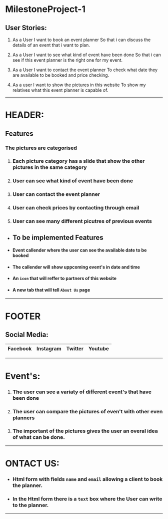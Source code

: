 # MilestoneProject-1
## User Stories:

 1. As a User
I want to book an event planner
So that i can discuss the details of an event that i want to plan.

2. As a User
I want to see what kind of event have been done
So that i can see if this event planner is the right one for my event.

3. As a User
I want to contact the event planner
To check what date they are available to be booked and price checking.

4. As a user
I want to show the pictures in this website
To show my relatives what this event planner is capable of.
---

# HEADER:
## Features

### The pictures are categorised
1. ### Each picture category has a slide that show the other pictures in the same category
2. ### User can see what kind of event have been done 
3. ### User can contact the event planner
4. ### User can check prices by contacting through email
5. ### User can see many different picutres of previous events

- ## To be implemented Features
- #### Event callender where the user can see the available date to be booked
- #### The callender will show uppcoming event's in date and time
- #### An `icon` that will reffer to partners of this website
- #### A new tab that will tell `About Us` page 
---
# FOOTER
## Social Media:

| Facebook | Instagram |Twitter | Youtube | 
| --- | --- | --- |  --- | 
---
# Event's:
1. ### The user can see a variaty of different event's that have been done
2. ### The user can compare the pictures of even't with other even planners
3. ### The important of the pictures gives the user an overal idea of what can be done.
---
# ONTACT US: 
 - ### Html form with fields `name` and `email` allowing a client to book the planner.
 - ### In the Html form there is a `text` box where the User can write to the planner.
 ---